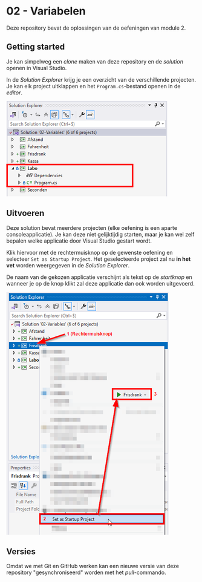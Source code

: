 # 02 - Variabelen

Deze repository bevat de oplossingen van de oefeningen van module 2. 

## Getting started

Je kan simpelweg een *clone* maken van deze repository en de *solution* openen in Visual Studio.

In de *Solution Explorer* krijg je een overzicht van de verschillende projecten. Je kan elk project uitklappen en het `Program.cs`-bestand openen in de *editor*.

![](media/solution-explorer.png)

## Uitvoeren

Deze solution bevat meerdere projecten (elke oefening is een aparte consoleapplicatie). Je kan deze niet gelijktijdig starten, maar je kan wel zelf bepalen welke applicatie door Visual Studio gestart wordt. 

Klik hiervoor met de rechtermuisknop op de gewenste oefening en selecteer `Set as Startup Project`. Het geselecteerde project zal nu **in het vet** worden weergegeven in de *Solution Explorer*.

De naam van de gekozen applicatie verschijnt als tekst op de *startknop* en wanneer je op de knop klikt zal deze applicatie dan ook worden uitgevoerd.

![](media/startup-project.png)

## Versies

Omdat we met Git en GitHub werken kan een nieuwe versie van deze repository "gesynchroniseerd" worden met het *pull*-commando.